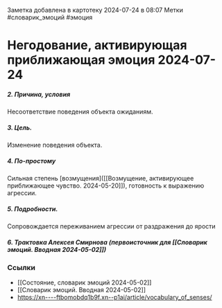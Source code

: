 Заметка добавлена в картотеку 2024-07-24 в 08:07
Метки #словарик_эмоций  #эмоция 

#  Негодование, активирующая приближающая эмоция 2024-07-24

##### 2. Причина, условия
Несоответствие поведения объекта ожиданиям.
##### 3. Цель.
Изменение поведения объекта.
##### 4. По-простому
Сильная степень [возмущения]([[Возмущение, активирующее приближающее чувство. 2024-05-20]]), готовность к выражению агрессии.
##### 5. Подробности.
Сопровождается переживанием агрессии от раздражения до ярости
##### 6. Трактовка Алексея Смирнова (первоисточник для [[Словарик эмоций. Вводная 2024-05-02]])



### Ссылки
- [[Состояние, словарик эмоций 2024-05-02]]
- [[Словарик эмоций. Вводная 2024-05-02]]
- https://xn----ftbomobdq1b9f.xn--p1ai/article/vocabulary_of_senses/




